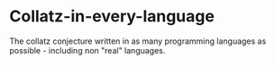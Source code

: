 # Collatz-in-every-language
The collatz conjecture written in as many programming languages as possible - including non "real" languages.
